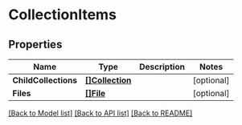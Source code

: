 # CollectionItems

## Properties

Name | Type | Description | Notes
------------ | ------------- | ------------- | -------------
**ChildCollections** | [**[]Collection**](Collection.md) |  | [optional] 
**Files** | [**[]File**](File.md) |  | [optional] 

[[Back to Model list]](../README.md#documentation-for-models) [[Back to API list]](../README.md#documentation-for-api-endpoints) [[Back to README]](../README.md)


